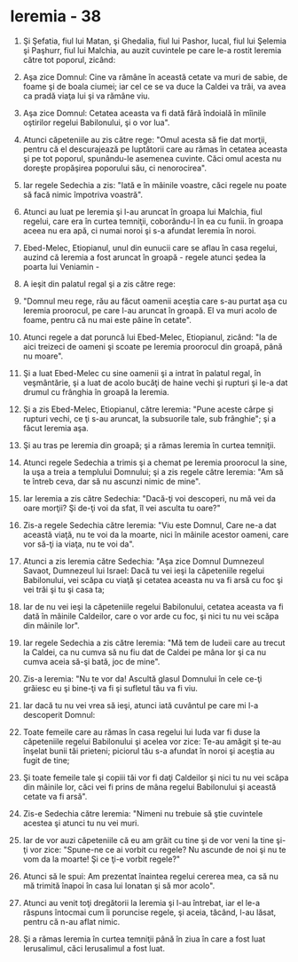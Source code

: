# Ieremia - 38

1. Şi Şefatia, fiul lui Matan, şi Ghedalia, fiul lui Pashor, Iucal, fiul lui Şelemia şi Paşhurr, fiul lui Malchia, au auzit cuvintele pe care le-a rostit Ieremia către tot poporul, zicând: 

2. Aşa zice Domnul: Cine va rămâne în această cetate va muri de sabie, de foame şi de boala ciumei; iar cel ce se va duce la Caldei va trăi, va avea ca pradă viaţa lui şi va rămâne viu. 

3. Aşa zice Domnul: Cetatea aceasta va fi dată fără îndoială în mîinile oştirilor regelui Babilonului, şi o vor lua".

4. Atunci căpeteniile au zis către rege: "Omul acesta să fie dat morţii, pentru că el descurajează pe luptătorii care au rămas în cetatea aceasta şi pe tot poporul, spunându-le asemenea cuvinte. Căci omul acesta nu doreşte propăşirea poporului său, ci nenorocirea". 

5. Iar regele Sedechia a zis: "Iată e în mâinile voastre, căci regele nu poate să facă nimic împotriva voastră". 

6. Atunci au luat pe Ieremia şi l-au aruncat în groapa lui Malchia, fiul regelui, care era în curtea temniţii, coborându-l în ea cu funii. în groapa aceea nu era apă, ci numai noroi şi s-a afundat Ieremia în noroi. 

7. Ebed-Melec, Etiopianul, unul din eunucii care se aflau în casa regelui, auzind că Ieremia a fost aruncat în groapă - regele atunci şedea la poarta lui Veniamin - 

8. A ieşit din palatul regal şi a zis către rege: 

9. "Domnul meu rege, rău au făcut oamenii aceştia care s-au purtat aşa cu Ieremia proorocul, pe care l-au aruncat în groapă. El va muri acolo de foame, pentru că nu mai este pâine în cetate". 

10. Atunci regele a dat poruncă lui Ebed-Melec, Etiopianul, zicând: "Ia de aici treizeci de oameni şi scoate pe Ieremia proorocul din groapă, până nu moare". 

11. Şi a luat Ebed-Melec cu sine oamenii şi a intrat în palatul regal, în veşmântărie, şi a luat de acolo bucăţi de haine vechi şi rupturi şi le-a dat drumul cu frânghia în groapă la Ieremia. 

12. Şi a zis Ebed-Melec, Etiopianul, către Ieremia: "Pune aceste cârpe şi rupturi vechi, ce ţi s-au aruncat, la subsuorile tale, sub frânghie"; şi a făcut Ieremia aşa. 

13. Şi au tras pe Ieremia din groapă; şi a rămas Ieremia în curtea temniţii. 

14. Atunci regele Sedechia a trimis şi a chemat pe Ieremia proorocul la sine, la uşa a treia a templului Domnului; şi a zis regele către Ieremia: "Am să te întreb ceva, dar să nu ascunzi nimic de mine". 

15. Iar Ieremia a zis către Sedechia: "Dacă-ţi voi descoperi, nu mă vei da oare morţii? Şi de-ţi voi da sfat, îl vei asculta tu oare?" 

16. Zis-a regele Sedechia către Ieremia: "Viu este Domnul, Care ne-a dat această viaţă, nu te voi da la moarte, nici în mâinile acestor oameni, care vor să-ţi ia viaţa, nu te voi da". 

17. Atunci a zis Ieremia către Sedechia: "Aşa zice Domnul Dumnezeul Savaot, Dumnezeul lui Israel: Dacă tu vei ieşi la căpeteniile regelui Babilonului, vei scăpa cu viaţă şi cetatea aceasta nu va fi arsă cu foc şi vei trăi şi tu şi casa ta; 

18. Iar de nu vei ieşi la căpeteniile regelui Babilonului, cetatea aceasta va fi dată în mâinile Caldeilor, care o vor arde cu foc, şi nici tu nu vei scăpa din mâinile lor". 

19. Iar regele Sedechia a zis către Ieremia: "Mă tem de Iudeii care au trecut la Caldei, ca nu cumva să nu fiu dat de Caldei pe mâna lor şi ca nu cumva aceia să-şi bată, joc de mine". 

20. Zis-a Ieremia: "Nu te vor da! Ascultă glasul Domnului în cele ce-ţi grăiesc eu şi bine-ţi va fi şi sufletul tău va fi viu. 

21. Iar dacă tu nu vei vrea să ieşi, atunci iată cuvântul pe care mi l-a descoperit Domnul: 

22. Toate femeile care au rămas în casa regelui lui Iuda var fi duse la căpeteniile regelui Babilonului şi acelea vor zice: Te-au amăgit şi te-au înşelat bunii tăi prieteni; piciorul tău s-a afundat în noroi şi aceştia au fugit de tine; 

23. Şi toate femeile tale şi copiii tăi vor fi daţi Caldeilor şi nici tu nu vei scăpa din mâinile lor, căci vei fi prins de mâna regelui Babilonului şi această cetate va fi arsă". 

24. Zis-e Sedechia către Ieremia: "Nimeni nu trebuie să ştie cuvintele acestea şi atunci tu nu vei muri. 

25. Iar de vor auzi căpeteniile că eu am grăit cu tine şi de vor veni la tine şi-ţi vor zice: "Spune-ne ce ai vorbit cu regele? Nu ascunde de noi şi nu te vom da la moarte! Şi ce ţi-e vorbit regele?" 

26. Atunci să le spui: Am prezentat înaintea regelui cererea mea, ca să nu mă trimită înapoi în casa lui Ionatan şi să mor acolo". 

27. Atunci au venit toţi dregătorii la Ieremia şi l-au întrebat, iar el le-a răspuns întocmai cum îi poruncise regele, şi aceia, tăcând, l-au lăsat, pentru că n-au aflat nimic. 

28. Şi a rămas Ieremia în curtea temniţii până în ziua în care a fost luat Ierusalimul, căci Ierusalimul a fost luat. 

